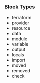 ### Block Types
- terraform
- provider
- resource
- data
- module
- variable
- output
- locals
- import
- moved
- removed
- check